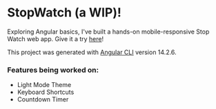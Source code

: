 # StopWatch (a WIP)!

Exploring Angular basics, I've built a hands-on mobile-responsive Stop Watch web app. Give it a try [here](https://stop-watch-47349.web.app/)!

This project was generated with [Angular CLI](https://github.com/angular/angular-cli) version 14.2.6.

### Features being worked on:
- Light Mode Theme
- Keyboard Shortcuts
- Countdown Timer
